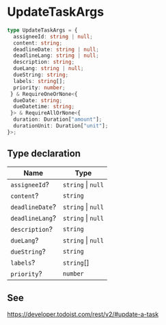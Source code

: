 # UpdateTaskArgs

```ts
type UpdateTaskArgs = {
  assigneeId: string | null;
  content: string;
  deadlineDate: string | null;
  deadlineLang: string | null;
  description: string;
  dueLang: string | null;
  dueString: string;
  labels: string[];
  priority: number;
 } & RequireOneOrNone<{
  dueDate: string;
  dueDatetime: string;
 }> & RequireAllOrNone<{
  duration: Duration["amount"];
  durationUnit: Duration["unit"];
}>;
```

## Type declaration

| Name | Type |
| ------ | ------ |
| `assigneeId`? | `string` \| `null` |
| `content`? | `string` |
| `deadlineDate`? | `string` \| `null` |
| `deadlineLang`? | `string` \| `null` |
| `description`? | `string` |
| `dueLang`? | `string` \| `null` |
| `dueString`? | `string` |
| `labels`? | `string`[] |
| `priority`? | `number` |

## See

https://developer.todoist.com/rest/v2/#update-a-task
